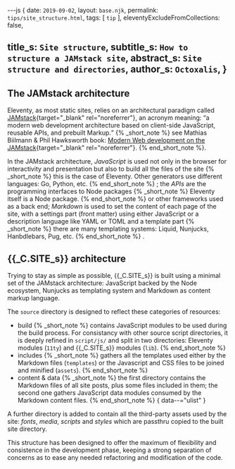 ---js
{
  date:      `2019-09-02`,
  layout:    `base.njk`,
  permalink: `tips/site_structure.html`,
  tags:      [ `tip` ],
  eleventyExcludeFromCollections: false,

  title_s:    `Site structure`,
  subtitle_s: `How to structure a JAMstack site`,
  abstract_s: `Site structure and directories`,
  author_s:   `Octoxalis`,
}
---
[comment]: # (======== Post ========)

## The JAMstack architecture

Eleventy, as most static sites, relies on an architectural paradigm called [JAMstack]{target="_blank" rel="noreferrer"}, an acronym meaning: <q>a modern web development architecture based on client-side JavaScript, reusable APIs, and prebuilt Markup.</q>
{% _short_note %}
see Mathias Biilmann & Phil Hawksworth book: [Modern Web development on the JAMstack]{target="_blank" rel="noreferrer"}.
{% end_short_note %}.

In the JAMstack architecture, *JavaScript* is used not only in the browser for interactivity and presentation but also to build all the files of the site
{% _short_note %}
this is the case of Eleventy. Other generators use different languages: Go, Python, etc.
{% end_short_note %}
; the *APIs* are the programming interfaces to Node packages
{% _short_note %}
Eleventy itself is a Node package.
{% end_short_note %}
or other frameworks used as a back end; *Markdown* is used to set the content of each page of the site, with a settings part (front matter) using either JavaScript or a description language like YAML or TOML and a template part
{% _short_note %}
there are many templating systems: Liquid, Nunjucks, Hanbdlebars, Pug, etc.
{% end_short_note %}
.

## {{_C.SITE_s}} architecture

Trying to stay as simple as possible, {{_C.SITE_s}} is built using a minimal set of the JAMstack architecture: JavaScript backed by the Node ecosystem, Nunjucks as templating system and Markdown as content markup language.

The `source` directory is designed to reflect these categories of resources:

+ build
{% _short_note %}
contains JavaScript modules to be used during the build process. For consistancy with other source script directories, it is deeply refined in `script/js/` and split in two directories: Eleventy modules (`11ty`) and {{_C.SITE_s}} modules (`lib`).
{% end_short_note %}
+ includes
{% _short_note %}
gathers all the templates used either by the Markdown files (`templates`) or the Javascript and CSS files to be joined and minified (`assets`).
{% end_short_note %}
+ content & data
{% _short_note %}
the first directory contains the Markdown files of all site posts, plus some files included in them;
the second one gathers JavaScript data modules consumed by the Markdown content files.
{% end_short_note %}
{ data--="ulist" }

A further directory is added to contain all the third-party assets used by the site: _fonts_, _media_, _scripts_ and _styles_ which are passthru copied to the built site directory.

This structure has been designed to offer the maximum of flexibility and consistence in the development phase, keeping a strong separation of concerns as to ease any needed refactoring and modification of the code.

[comment]: # (======== Links ========)

[JAMstack]: https://jamstack.org/
[Modern Web development on the JAMstack]: https://www.netlify.com/pdf/oreilly-modern-web-development-on-the-jamstack.pdf